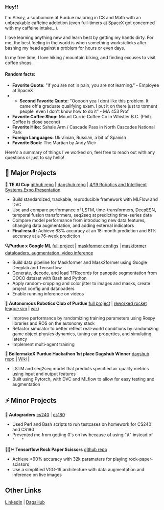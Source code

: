 ### Hey!!

I'm Alexiy, a sophomore at Purdue majoring in CS and Math 
with an unbreakable caffeine addiction
(even full-timers at SpaceX got concerned with my caffeine intake...).

I love learning anything new and learn best by getting my hands dirty.
For me, the best feeling in the world is when something works/clicks 
after bashing my head against a problem for hours or even days.

In my free time, I love hiking / mountain biking, and finding excuses to visit coffee shops.

#### Random facts:
- **Favorite Quote:** "If you are not in pain, you are not learning." - Employee at SpaceX
- - **Second Favorite Quote:** "Oooooh yea I dont like this problem. It came off a graduate qualifying exam. I put it on there just to torment people, even I don't know how to do it" - MA 453 Prof
- **Favorite Coffee Shop:** Mount Currie Coffee Co in Whistler B.C. (Philz Coffee is close second)
- **Favorite Hike:** Sahale Arm / Cascade Pass in North Cascades National Park
- **Foreign Languages:** Ukrainian, Russian, a bit of Spanish
-  **Favorite Book:** The Martian by Andy Weir

Here's a summary of things I've worked on, feel free to reach out with any questions or just to say hello!

## 🚀 Major Projects

**🧠 TE AI Cup**
[github repo](https://github.com/Abuynits/TE_Connect)
| 
[dagshub repo](https://dagshub.com/Abuynits/TE_Connect)
 | 
[4/19 Robotics and Intelligent Systems Expo Presentation](https://docs.google.com/presentation/d/1ptyTvIiC8olL6KaQOJGcismDRnHc2IlFwnCtY0GxeYg/edit?usp=sharing)

- Build standardized, trackable, reproducible framework with MLFlow and DVC
- Use and compare performance of LSTM, time-transformers, DeepESN, temporal fusion transformers, seq2seq at predicting time-series data
- Compare model performance from introducing new data features, changing data augmentation, and adding external indicators
- **Final result:** Achieve 83% accuracy at an 18-month prediction and 81% accuracy at a 76-week prediction

**🔍Purdue x Google ML**
[full project](https://github.com/PurdueDualityLab/tf-maskformer/tree/main)
|
[maskformer configs](https://github.com/PurdueDualityLab/tf-maskformer/tree/data_pipeline/official/projects/configs)
|
[maskformer dataloaders, augmentation, video inference](https://github.com/PurdueDualityLab/tf-maskformer/tree/data_pipeline/official/projects/dataloaders)
- Build data pipeline for Maskformer and Mask2former using Google Deeplab and Tensorflow
-  Generate, decode, and load TFRecords for panoptic segmentation from COCO dataset with Bash and Python
- Apply random-cropping and color jitter to images and masks, create project config and dataloaders
- Enable running inference on videos

**🤖 Autonomous Robotics Club of Purdue**
[full project](https://github.com/PurdueDualityLab/tf-maskformer/tree/main)
|
[reworked rocket league sim](https://github.com/Abuynits/rocket_league_sim_refactoring/tree/sim-refactor/rktl_sim)
|
[wiki]([wiki](http://www.purduearc.com/wiki/active-projects/rocket-league/))
- Improve performance by randomizing training parameters using Rospy libraries and ROS on the autonomy stack
- Refactor simulator to better reflect real-world conditions by randomizing game object physics dynamics, tuning car properties, and simulating latency
- Implement multi-agent training



**🐶 BoilermakeX Purdue Hackathon 1st place Dagshub Winner**
[dagshub repo](https://dagshub.com/Abuynits/airQ)
|
[Wiki](https://devpost.com/software/airq)
|
- LSTM and seq2seq model that predicts specified air quality metrics using input and output features
- Built using Pytorch, with DVC and MLflow to allow for easy testing and augmentation

## ⚡ Minor Projects

**📝 Autograders** 
[cs240](https://github.com/Abuynits/cs240MomentRemover) 
|
[cs180](https://github.com/Abuynits/CS180Autograder)
- Used Perl and Bash scripts to run testcases on homework for CS240 and CS180
- Prevented me from getting 0's on hw because of using "\t" instead of "&nbsp;&nbsp;&nbsp;&nbsp;&nbsp;&nbsp;"

**🗿📄✂ Tensorflow Rock Paper Scissors** 
[github repo](https://github.com/Abuynits/rock_paper_scissor/) 

- Achieve >90% accuracy with 32k parameters for playing rock-paper-scissors
- Use a simplified VGG-19 architecture with data augmentation and inference on live images

## Other Links 
[LinkedIn](https://www.linkedin.com/in/alexiybuynitsky/)
|
[DagsHub](https://dagshub.com/Abuynits/)
